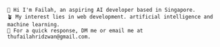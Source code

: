 	🌱 Hi I'm Failah, an aspiring AI developer based in Singapore.
	🪴 My interest lies in web development. artificial intelligence and machine learning.
 	🌿 For a quick response, DM me or email me at thufailahridzwan@gmail.com.

